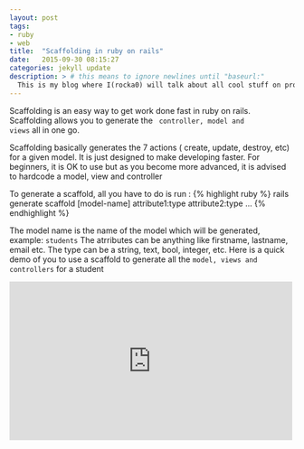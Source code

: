 ```yaml
---
layout: post
tags:
- ruby
- web
title:  "Scaffolding in ruby on rails"
date:   2015-09-30 08:15:27
categories: jekyll update
description: > # this means to ignore newlines until "baseurl:"
  This is my blog where I(rocka0) will talk about all cool stuff on programming
---
```


Scaffolding is an easy way to get work done fast in ruby on rails. Scaffolding allows you to generate the <code> controller, model and views</code> all in one go.

Scaffolding basically generates the 7 actions ( create, update, destroy, etc) for a given model. It is just designed to make developing faster.
For beginners, it is OK to use but as you become more advanced, it is advised to hardcode a model, view and controller 

To generate a scaffold, all you have to do is run :
{% highlight ruby %}
rails generate scaffold [model-name] attribute1:type attribute2:type ...
{% endhighlight %}

The model name is the name of the model which will be generated, example: <code>students</code>
The atrributes can be anything like firstname, lastname, email etc.
The type can be a string, text, bool, integer, etc.
Here is a quick demo of you to use a scaffold to generate all the <code>model, views and controllers</code> for a student

<iframe src="http://showterm.io/94adb2195c5a7b2d9939e#fast" width="500" height="281" frameborder="0">  </iframe>
